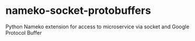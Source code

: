 # nameko-socket-protobuffers
Python Nameko extension for access to microservice via socket and Google Protocol Buffer
